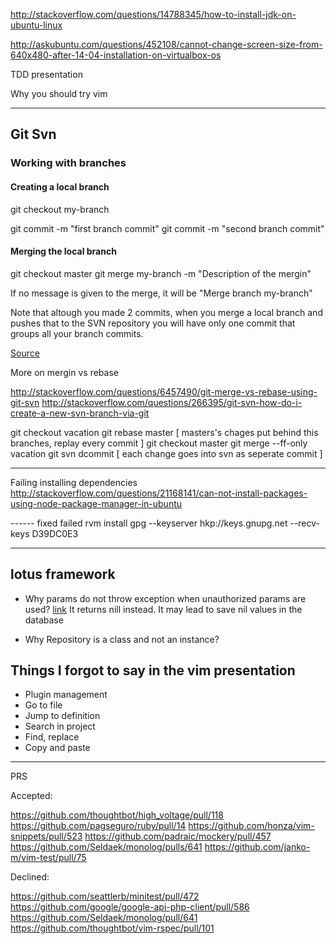 http://stackoverflow.com/questions/14788345/how-to-install-jdk-on-ubuntu-linux

http://askubuntu.com/questions/452108/cannot-change-screen-size-from-640x480-after-14-04-installation-on-virtualbox-os

TDD presentation

Why you should try vim

-----------------------------------------------------------------
## Git Svn

### Working with branches

#### Creating a local branch

  git checkout my-branch

  git commit -m "first branch commit"
  git commit -m "second branch commit"

#### Merging the local branch

  git checkout master
  git merge my-branch -m "Description of the mergin"

If no message is given to the merge, it will be "Merge branch my-branch"

Note that altough you made 2 commits, when you merge a local branch and pushes that to the SVN repository you will have only one commit that groups all your branch commits.

[Source](http://git-scm.com/book/en/v1/Git-and-Other-Systems-Git-and-Subversion#Switching-Active-Branches)

More on mergin vs rebase

http://stackoverflow.com/questions/6457490/git-merge-vs-rebase-using-git-svn
http://stackoverflow.com/questions/266395/git-svn-how-do-i-create-a-new-svn-branch-via-git

git checkout vacation
git rebase master 
[ masters's chages put behind this branches, replay every commit ]
git checkout master
git merge --ff-only vacation
git svn dcommit 
[ each change goes into svn as seperate commit ]

-------------------------

Failing installing dependencies
http://stackoverflow.com/questions/21168141/can-not-install-packages-using-node-package-manager-in-ubuntu

------ fixed failed rvm install
gpg --keyserver hkp://keys.gnupg.net --recv-keys D39DC0E3

----------------------------------

## lotus framework

- Why params do not throw exception when unauthorized params are used? [link](http://lotusrb.org/guides/actions/parameters/#whitelisting)
  It returns nill instead. It may lead to save nil values in the database

- Why Repository is a class and not an instance?

## Things I forgot to say in the vim presentation

- Plugin management
- Go to file
- Jump to definition
- Search in project
- Find, replace
- Copy and paste



---------------------------------------

PRS

Accepted:

https://github.com/thoughtbot/high_voltage/pull/118
https://github.com/pagseguro/ruby/pull/14
https://github.com/honza/vim-snippets/pull/523
https://github.com/padraic/mockery/pull/457
https://github.com/Seldaek/monolog/pulls/641
https://github.com/janko-m/vim-test/pull/75


Declined:

https://github.com/seattlerb/minitest/pull/472
https://github.com/google/google-api-php-client/pull/586
https://github.com/Seldaek/monolog/pull/641
https://github.com/thoughtbot/vim-rspec/pull/101
